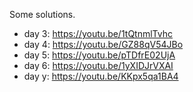 Some solutions.

 - day  3:  https://youtu.be/1tQtnmlTvhc
 - day  4:  https://youtu.be/GZ88qV54JBo
 - day  5:  https://youtu.be/pTDfrE02UjA
 - day  6:  https://youtu.be/1yXIDJrVXAI
 - day  y:  https://youtu.be/KKpx5qa1BA4
